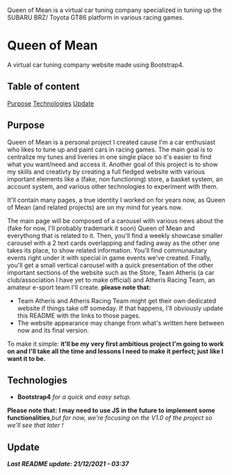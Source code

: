 Queen of Mean is a virtual car tuning company specialized in tuning up the SUBARU BRZ/ Toyota GT86 platform in various racing games.

# Queen of Mean

A virtual car tuning company website made using Bootstrap4.

## Table of content

[Purpose](#purpose)
[Technologies](#technologies)
[Update](#update)

## Purpose

Queen of Mean is a personal project I created cause I'm a car enthusiast who likes to tune up and paint cars in racing games.
The main goal is to centralize my tunes and liveries in one single place so it's easier to find what you want/need and access it.
Another goal of this project is to show my skills and creativty by creating a full fledged website with various important elements like a (fake, non functioning) store, a basket system, an account system, and various other technologies to experiment with them.

It'll contain many pages, a true identity I worked on for years now, as Queen of Mean (and related projects) are on my mind for years now.

The main page will be composed of a carousel with various news about the (fake for now, I'll probably trademark it soon) Queen of Mean and everythong that is related to it.
Then, you'll find a weekly showcase smaller carousel with a 2 text cards overlapping and fading away as the other one takes its place, to show related information.
You'll find communautary events right under it with special in game events we've created.
Finally, you'll get a small vertical carousel with a quick presentation of the other important sections of the website such as the Store, Team Atheris (a car club/association I have yet to make official) and Atheris Racing Team, an amateur e-sport team I'll create.
**please note that:**
- Team Atheris and Atheris Racing Team might get their own dedicated website if things take off someday. If that happens, I'll obviously update this README with the links to those pages.
- The website appearance may change from what's written here between now and its final version.

To make it simple: **it'll be my very first ambitious project I'm going to work on and I'll take all the time and lessons I need to make it perfect; just like I want it to be.**

## Technologies

- **Bootstrap4** _for a quick and easy setup._

**Please note that:**
**I may need to use JS in the future to implement some functionalities**,_but for now, we're focusing on the V1.0 of the project so we'll see that later !_

## Update

**_Last README update: 21/12/2021 - 03:37_**
